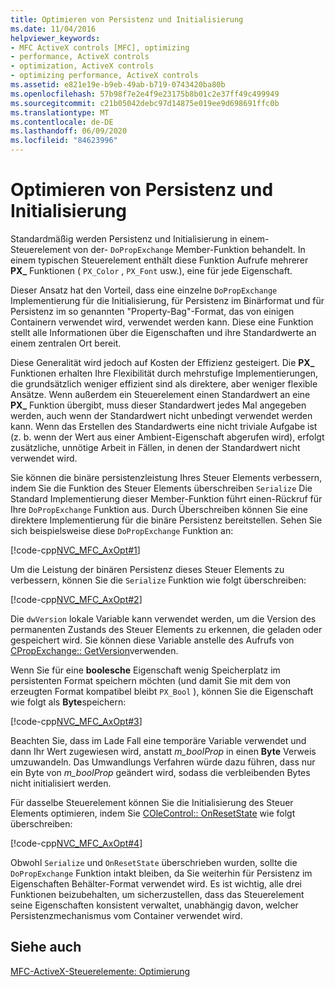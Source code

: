 ```yaml
---
title: Optimieren von Persistenz und Initialisierung
ms.date: 11/04/2016
helpviewer_keywords:
- MFC ActiveX controls [MFC], optimizing
- performance, ActiveX controls
- optimization, ActiveX controls
- optimizing performance, ActiveX controls
ms.assetid: e821e19e-b9eb-49ab-b719-0743420ba80b
ms.openlocfilehash: 57b98f7e2e4f9e23175b8b01c2e37ff49c499949
ms.sourcegitcommit: c21b05042debc97d14875e019ee9d698691ffc0b
ms.translationtype: MT
ms.contentlocale: de-DE
ms.lasthandoff: 06/09/2020
ms.locfileid: "84623996"
---
```

# <a name="optimizing-persistence-and-initialization"></a>Optimieren von Persistenz und Initialisierung

Standardmäßig werden Persistenz und Initialisierung in einem-Steuerelement von der- `DoPropExchange` Member-Funktion behandelt. In einem typischen Steuerelement enthält diese Funktion Aufrufe mehrerer **PX_** Funktionen ( `PX_Color` , `PX_Font` usw.), eine für jede Eigenschaft.

Dieser Ansatz hat den Vorteil, dass eine einzelne `DoPropExchange` Implementierung für die Initialisierung, für Persistenz im Binärformat und für Persistenz im so genannten "Property-Bag"-Format, das von einigen Containern verwendet wird, verwendet werden kann. Diese eine Funktion stellt alle Informationen über die Eigenschaften und ihre Standardwerte an einem zentralen Ort bereit.

Diese Generalität wird jedoch auf Kosten der Effizienz gesteigert. Die **PX_** Funktionen erhalten Ihre Flexibilität durch mehrstufige Implementierungen, die grundsätzlich weniger effizient sind als direktere, aber weniger flexible Ansätze. Wenn außerdem ein Steuerelement einen Standardwert an eine **PX_** Funktion übergibt, muss dieser Standardwert jedes Mal angegeben werden, auch wenn der Standardwert nicht unbedingt verwendet werden kann. Wenn das Erstellen des Standardwerts eine nicht triviale Aufgabe ist (z. b. wenn der Wert aus einer Ambient-Eigenschaft abgerufen wird), erfolgt zusätzliche, unnötige Arbeit in Fällen, in denen der Standardwert nicht verwendet wird.

Sie können die binäre persistenzleistung Ihres Steuer Elements verbessern, indem Sie die Funktion des Steuer Elements überschreiben `Serialize` Die Standard Implementierung dieser Member-Funktion führt einen-Rückruf für Ihre `DoPropExchange` Funktion aus. Durch Überschreiben können Sie eine direktere Implementierung für die binäre Persistenz bereitstellen. Sehen Sie sich beispielsweise diese `DoPropExchange` Funktion an:

[!code-cpp[NVC_MFC_AxOpt#1](codesnippet/cpp/optimizing-persistence-and-initialization_1.cpp)]

Um die Leistung der binären Persistenz dieses Steuer Elements zu verbessern, können Sie die `Serialize` Funktion wie folgt überschreiben:

[!code-cpp[NVC_MFC_AxOpt#2](codesnippet/cpp/optimizing-persistence-and-initialization_2.cpp)]

Die `dwVersion` lokale Variable kann verwendet werden, um die Version des permanenten Zustands des Steuer Elements zu erkennen, die geladen oder gespeichert wird. Sie können diese Variable anstelle des Aufrufs von [CPropExchange:: GetVersion](reference/cpropexchange-class.md#getversion)verwenden.

Wenn Sie für eine **boolesche** Eigenschaft wenig Speicherplatz im persistenten Format speichern möchten (und damit Sie mit dem von erzeugten Format kompatibel bleibt `PX_Bool` ), können Sie die Eigenschaft wie folgt als **Byte**speichern:

[!code-cpp[NVC_MFC_AxOpt#3](codesnippet/cpp/optimizing-persistence-and-initialization_3.cpp)]

Beachten Sie, dass im Lade Fall eine temporäre Variable verwendet und dann Ihr Wert zugewiesen wird, anstatt *m_boolProp* in einen **Byte** Verweis umzuwandeln. Das Umwandlungs Verfahren würde dazu führen, dass nur ein Byte von *m_boolProp* geändert wird, sodass die verbleibenden Bytes nicht initialisiert werden.

Für dasselbe Steuerelement können Sie die Initialisierung des Steuer Elements optimieren, indem Sie [COleControl:: OnResetState](reference/colecontrol-class.md#onresetstate) wie folgt überschreiben:

[!code-cpp[NVC_MFC_AxOpt#4](codesnippet/cpp/optimizing-persistence-and-initialization_4.cpp)]

Obwohl `Serialize` und `OnResetState` überschrieben wurden, sollte die `DoPropExchange` Funktion intakt bleiben, da Sie weiterhin für Persistenz im Eigenschaften Behälter-Format verwendet wird. Es ist wichtig, alle drei Funktionen beizubehalten, um sicherzustellen, dass das Steuerelement seine Eigenschaften konsistent verwaltet, unabhängig davon, welcher Persistenzmechanismus vom Container verwendet wird.

## <a name="see-also"></a>Siehe auch

[MFC-ActiveX-Steuerelemente: Optimierung](mfc-activex-controls-optimization.md)
